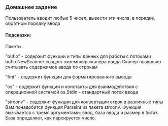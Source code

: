 ### Домашнее задание

Пользователь вводит любые 5 чисел, вывести эти числа, в порядке, обратном порядку ввода

#### Подсказки:

Пакеты:

"bufio" - содержит функции и типы данных для работы с потоками
   bufio.NewScanner создает экземпляр сканера ввода
   Сканер позволяет считывать содержимое ввода по строкам
 
"fmt" - содержит функции для форматированного вывода

"os" - содержит функции и константы для взаимодействия с операционной системой
  os.Stdin - стандартный поток ввода

"strconv" - содержит функции для конвертации строк в различные типы 
Вам понадобится функция ParseInt из пакета strconv. Функция вызывается с тремя аргументами: ввод, база ввода и размер в битах. База определяет, как парсируется число.
